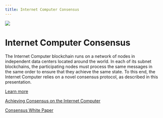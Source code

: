 ```yaml
---
title: Internet Computer Consensus
---
```


![](/img/how-it-works/consensus.600x300.jpg)

# Internet Computer Consensus

The Internet Computer blockchain runs on a network of nodes in independent data centers located around the world. In each of its subnet blockchains, the participating nodes must process the same messages in the same order to ensure that they achieve the same state. To this end, the Internet Computer relies on a novel consensus protocol, as described in this presentation.

[Learn more](/how-it-works/consensus/)

[Achieving Consensus on the Internet Computer](https://medium.com/dfinity/achieving-consensus-on-the-internet-computer-ee9fbfbafcbc)

[Consensus White Paper](https://eprint.iacr.org/2021/632.pdf)

<!-- [Extended Abstract published at PODC'22](//assets.ctfassets.net/ywqk17d3hsnp/1Gutwfrd1lMgiUBJZGCdUG/d3ea7730aba0a4b793741681463239f5/podc-2022-cr.pdf) -->
